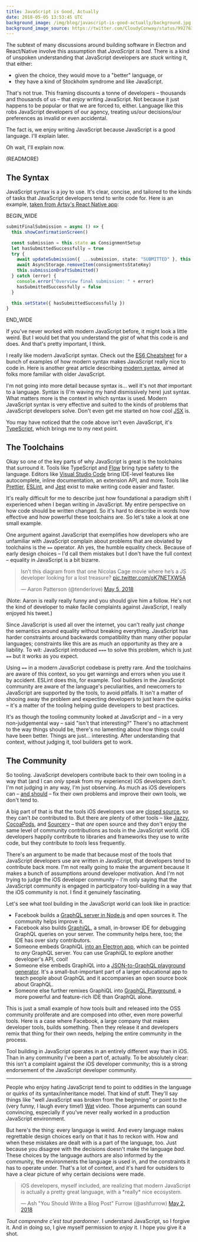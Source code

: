 ```yaml
---
title: JavaScript is Good, Actually
date: 2018-05-05 13:53:45 UTC
background_image: /img/blog/javascript-is-good-actually/background.jpg
background_image_source: https://twitter.com/CloudyConway/status/992763019968045056
---
```


The subtext of many discussions around building software in Electron and React/Native involve this assumption that _JavaScript is bad_. There is a kind of unspoken understanding that JavaScript developers are _stuck_ writing it, that either:

- given the choice, they would move to a "better" language, or
- they have a kind of Stockholm syndrome and like JavaScript.

That's not true. This framing discounts a tonne of developers – thousands and thousands of us – that _enjoy_ writing JavaScript. Not because it just happens to be popular or that we are forced to, either. Language like this robs JavaScript developers of our agency, treating us/our decisions/our preferences as invalid or even accidental.

The fact is, we enjoy writing JavaScript because JavaScript is a good language. I'll explain later.
  
Oh wait, I'll explain now.

(READMORE)

## The Syntax

JavaScript syntax is a joy to use. It's clear, concise, and tailored to the kinds of tasks that JavaScript developers tend to write code for. Here is an example, [taken from Artsy's React Native app][emission]:

BEGIN_WIDE

```ts
submitFinalSubmission = async () => {
  this.showConfirmationScreen()

  const submission = this.state as ConsignmentSetup
  let hasSubmittedSuccessfully = true
  try {
    await updateSubmission({ ...submission, state: "SUBMITTED" }, this.state.submission_id)
    await AsyncStorage.removeItem(consignmentsStateKey)
    this.submissionDraftSubmitted()
  } catch (error) {
    console.error("Overview final submission: " + error)
    hasSubmittedSuccessfully = false
  }

  this.setState({ hasSubmittedSuccessfully })
}
```

END_WIDE

If you've never worked with modern JavaScript before, it might look a little weird. But I would bet that you understand the _gist_ of what this code is and does. And that's pretty important, I think.

I really like modern JavaScript syntax. Check out the [ES6 Cheatsheet][cheat] for a bunch of examples of how modern syntax makes JavaScript really nice to code in. Here is another great article describing [modern syntax][modern], aimed at folks more familiar with older JavaScript. 

I'm not going into more detail because syntax is... well it's not _that_ important to a language. Syntax is (I'm waving my hand dismissively here) just syntax. What matters more is the context in which syntax is used. Modern JavaScript syntax is very effective and suited to the kinds of problems that JavaScript developers solve. Don't even get me started on how cool [JSX][] is.

You may have noticed that the code above isn't even JavaScript, it's [TypeScript][], which brings me to my next point.

## The Toolchains

Okay so one of the key parts of why JavaScript is great is the toolchains that surround it. Tools like TypeScript and [Flow][] bring type safety to the language. Editors like [Visual Studio Code][code] bring IDE-level features like autocomplete, inline documentation, an extension API, and more. Tools like [Prettier][], [ESLint][], and [Jest][] exist to make writing code easier and faster.

It's really difficult for me to describe just how foundational a paradigm shift I experienced when I began writing in JavaScript. My entire perspective on how code should be written changed. So it's hard to describe in words how effective and how powerful these toolchains are. So let's take a look at one small example.

One argument against JavaScript that exemplifies how developers who are unfamiliar with JavaScript complain about problems that are obviated by toolchains is the `==` operator. Ah yes, the humble equality check. Because of early design choices – I'd call them mistakes but I don't have the full context – equality in JavaScript is a bit bizarre. 

<blockquote class="twitter-tweet" data-lang="en"><p lang="en" dir="ltr">Isn’t this diagram from that one Nicolas Cage movie where he’s a JS developer looking for a lost treasure? <a href="https://t.co/oK7NETXW5A">pic.twitter.com/oK7NETXW5A</a></p>&mdash; Aaron Patterson (@tenderlove) <a href="https://twitter.com/tenderlove/status/992755305426685952?ref_src=twsrc%5Etfw">May 5, 2018</a></blockquote> <script async src="https://platform.twitter.com/widgets.js" charset="utf-8"></script>

(Note: Aaron is really really funny and you should give him a follow. He's not the kind of developer to make facile complaints against JavaScript, I really enjoyed his tweet.)

Since JavaScript is used all over the internet, you can't really just _change_ the semantics around equality without breaking everything. JavaScript has harder constraints around backwards compatibility than many other popular languages; constraints like this are as much an opportunity as they are a liability. To wit: JavaScript introduced `===` to solve this problem, which is just `==` but it works as you expect. 

Using `==` in a modern JavaScript codebase is pretty rare. And the toolchains are aware of this context, so you get warnings and errors when you use it by accident. ESLint does this, for example. Tool builders in the JavaScript community are aware of the language's peculiarities, and newcomers to JavaScript are supported by the tools, to avoid pitfalls. It isn't a matter of shooing away the problem and expecting developers to just learn the quirks – it's a matter of the tooling helping guide developers to best practices.

It's as though the tooling community looked at JavaScript and – in a very non-judgemental way – said "isn't that interesting?" There's no attachment to the way things should be, there's no lamenting about how things could have been better. Things are just... interesting. After understanding that context, without judging it, tool builders get to work.

## The Community

So tooling. JavaScript developers contribute back to their own tooling in a way that (and I can _only_ speak from my experience) iOS developers don't. I'm not judging in any way, I'm just observing. As much as iOS developers can – [and should][jp] – fix their own problems and improve their own tools, we don't tend to.

A big part of that is that the tools iOS developers use are [closed source][xcode], so they can't _be_ contributed to. But there are plenty of other tools – like [Jazzy][], [CocoaPods][], and [Sourcery][] – that _are_ open source and they don't enjoy the same level of community contributions as tools in the JavaScript world. iOS developers happily contribute to libraries and frameworks they use to write code, but they contribute to _tools_ less frequently.

There's an argument to be made that because most of the tools that JavaScript developers use are written _in_ JavaScript, that developers tend to contribute back more. I'm not really going to make the argument because it makes a bunch of assumptions around developer motivation. And I'm not trying to judge the iOS developer community – I'm only saying that the JavaScript community is engaged in participatory tool-building in a way that the iOS community is not. I find it genuinely fascinating.

Let's see what tool building in the JavaScript world can look like in practice:

- Facebook builds a [GraphQL server in Node.js][GraphQL] and open sources it. The community helps improve it.
- Facebook also builds [GraphiQL][], a small, in-browser IDE for debugging GraphQL queries on your server. The community helps here, too; the IDE has over sixty contributors.
- Someone embeds GraphiQL [into an Electron app][gapp], which can be pointed to _any_ GraphQL server. You can use GraphiQL to explore another developer's API, cool!
- Someone else embeds GraphiQL into a [JSON-to-GraphQL playground generator][gcollege]. It's a small-but-important part of a larger educational app to teach people about GraphQL and it accompanies an open source book about GraphQL.
- Someone else further remixes GraphiQL into [GraphQL Playground][gplayground], a more powerful and feature-rich IDE than GraphQL alone.

This is just a small example of how tools built and released into the OSS community proliferate and are composed into other, even more powerful tools. Here is a case where Facebook, a large company that makes developer tools, builds something. Then they release it and developers remix that thing for their own needs, helping the entire community in the process.

Tool building in JavaScript operates in an entirely different way than in iOS. Than in any community I've been a part of, actually. To be absolutely clear: this isn't a complaint against the iOS developer community; this is a strong endorsement of the JavaScript developer community.

---

People who enjoy hating JavaScript tend to point to oddities in the language or quirks of its syntax/inheritance model. That kind of stuff. They'll say things like "well JavaScript was broken from the beginning" or point to the (very funny, I laugh every time!) [Wat][] video. Those arguments can sound convincing, especially if you've never really worked in a production JavaScript environment.

But here's the thing: every language is weird. And every language makes regrettable design choices early on that it has to reckon with. How and when these mistakes are dealt with is a part of the language, too. Just because you disagree with the decisions doesn't make the language _bad_. These choices by the language authors are also informed by the community, the environments the language is used in, and the constraints it has to operate under. That's a lot of context, and it's hard for outsiders to have a clear picture of why certain decisions were made.

<blockquote class="twitter-tweet" data-conversation="none" data-lang="en"><p lang="en" dir="ltr">iOS developers, myself included, are realizing that modern JavaScript is actually a pretty great language, with a *really* nice ecosystem.</p>&mdash; Ash &quot;You Should Write a Blog Post&quot; Furrow (@ashfurrow) <a href="https://twitter.com/ashfurrow/status/991723030702379009?ref_src=twsrc%5Etfw">May 2, 2018</a></blockquote> <script async src="https://platform.twitter.com/widgets.js" charset="utf-8"></script> 

_Tout comprendre c'est tout pardonner_. I understand JavaScript, so I forgive it. And in doing so, I give myself permission to _enjoy_ it. I hope you give it a shot.

[Wat]: https://www.destroyallsoftware.com/talks/wat
[emission]: https://github.com/artsy/emission/blob/365d34cba3bf96c74c6ae7f2615f37c82c669920/src/lib/Components/Consignments/Screens/Overview.tsx#L135-L150
[TypeScript]: https://www.typescriptlang.org
[Flow]: https://flow.org
[cheat]: https://github.com/DrkSephy/es6-cheatsheet
[code]: https://code.visualstudio.com
[Prettier]: https://prettier.io
[ESLint]: https://eslint.org
[Jest]: https://facebook.github.io/jest/
[jp]: https://www.youtube.com/watch?v=flSMEw_Hxik
[xcode]: http://isxcodeopensourceyet.github.io
[GraphiQL]: https://github.com/graphql/graphiql
[gapp]: https://github.com/skevy/graphiql-app
[gcollege]: https://www.graphql.college/practice-graphql/
[gplayground]: https://github.com/graphcool/graphql-playground
[Jazzy]: https://github.com/realm/jazzy
[CocoaPods]: https://github.com/CocoaPods/CocoaPods
[Sourcery]: https://github.com/krzysztofzablocki/Sourcery
[GraphQL]: https://github.com/graphql/graphql-js
[modern]: https://medium.com/the-node-js-collection/modern-javascript-explained-for-dinosaurs-f695e9747b70
[JSX]: https://reactjs.org/docs/introducing-jsx.html
